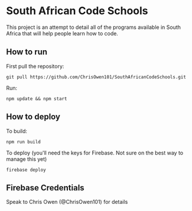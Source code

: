 # South African Code Schools

This project is an attempt to detail all of the programs available in South Africa that will help people learn how to code.

## How to run

First pull the repository:

```
git pull https://github.com/ChrisOwen101/SouthAfricanCodeSchools.git
```

Run:

```
npm update && npm start
```

## How to deploy

To build:

```
npm run build
```

To deploy (you'll need the keys for Firebase. Not sure on the best way to manage this yet)

```
firebase deploy
```

## Firebase Credentials

Speak to Chris Owen (@ChrisOwen101) for details
